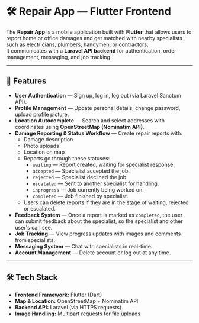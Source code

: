 # 🛠️ Repair App — Flutter Frontend

The **Repair App** is a mobile application built with **Flutter** that allows users to report home or office damages and get matched with nearby specialists such as electricians, plumbers, handymen, or contractors.  
It communicates with a **Laravel API backend** for authentication, order management, messaging, and job tracking.

---

## 📌 Features

- **User Authentication** — Sign up, log in, log out (via Laravel Sanctum API).
- **Profile Management** — Update personal details, change password, upload profile picture.
- **Location Autocomplete** — Search and select addresses with coordinates using **OpenStreetMap (Nominatim API)**.
- **Damage Reporting & Status Workflow** — Create repair reports with:
  - Damage description
  - Photo uploads
  - Location on map
  - Reports go through these statuses:
    - `waiting` — Report created, waiting for specialist response.
    - `accepted` — Specialist accepted the job.
    - `rejected` — Specialist declined the job.
    - `escalated` — Sent to another specialist for handling.
    - `inprogress` — Job currently being worked on.
    - `completed` — Job finished by specialist.
  - Users can delete reports if they are in the stage of waiting, rejected or escalated.
- **Feedback System** — Once a report is marked as `completed`, the user can submit feedback about the specialist, so the specialist and other user's can see.
- **Job Tracking** — View progress updates with images and comments from specialists.
- **Messaging System** — Chat with specialists in real-time.
- **Account Management** — Delete account or log out at any time.

---

## 🛠️ Tech Stack

- **Frontend Framework:** Flutter (Dart)
- **Map & Location:** OpenStreetMap + Nominatim API
- **Backend API:** Laravel (via HTTPS requests)
- **Image Handling:** Multipart requests for file uploads
